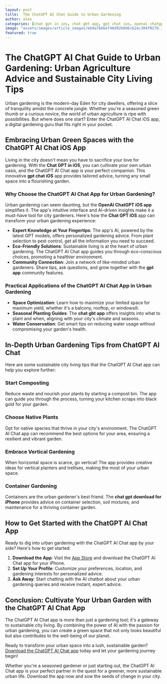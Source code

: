 ```yaml
---
layout: post
title:  The ChatGPT AI Chat Guide to Urban Gardening
author: alex
categories: [chat gpt in ios, chat gbt app, gpt chat ios, openai chatgpt ios app, chat gpt ios, gpt app, chat gpt download for iphone]
image: "assets/images/article_images/eb9a7b6bef46d92b0d6c62ec304f0270.jpg"
featured: true
---
```


# The ChatGPT AI Chat Guide to Urban Gardening: Urban Agriculture Advice and Sustainable City Living Tips

Urban gardening is the modern-day Eden for city dwellers, offering a slice of tranquility amidst the concrete jungle. Whether you're a seasoned green thumb or a curious novice, the world of urban agriculture is ripe with possibilities. But where does one start? Enter the ChatGPT AI Chat iOS app, a digital gardening guru that fits right in your pocket.

## Embracing Urban Green Spaces with the ChatGPT AI Chat iOS App

Living in the city doesn't mean you have to sacrifice your love for gardening. With the **Chat GPT in iOS**, you can cultivate your own urban oasis, and the ChatGPT AI Chat app is your perfect companion. This innovative **gpt chat iOS** app provides tailored advice, turning any small space into a flourishing garden.

### Why Choose the ChatGPT AI Chat App for Urban Gardening?

Urban gardening can seem daunting, but the **OpenAI ChatGPT iOS app** simplifies it. The app's intuitive interface and AI-driven insights make it a must-have tool for city gardeners. Here's how the **Chat GPT iOS** app can transform your urban gardening experience:

- **Expert Knowledge at Your Fingertips**: The app's AI, powered by the latest GPT models, offers personalized gardening advice. From plant selection to pest control, get all the information you need to succeed.
- **Eco-Friendly Solutions**: Sustainable living is at the heart of urban gardening. The ChatGPT AI Chat app guides you through eco-conscious choices, promoting a healthier environment.
- **Community Connection**: Join a network of like-minded urban gardeners. Share tips, ask questions, and grow together with the **gpt app** community features.

### Practical Applications of the ChatGPT AI Chat App in Urban Gardening

- **Space Optimization**: Learn how to maximize your limited space for maximum yield, whether it's a balcony, rooftop, or windowsill.
- **Seasonal Planting Guides**: The **chat gbt app** offers insights into what to plant and when, aligning with your city's climate and seasons.
- **Water Conservation**: Get smart tips on reducing water usage without compromising your garden's health.

## In-Depth Urban Gardening Tips from ChatGPT AI Chat

Here are some sustainable city living tips that the ChatGPT AI Chat app can help you explore further:

### Start Composting

Reduce waste and nourish your plants by starting a compost bin. The app can guide you through the process, turning your kitchen scraps into black gold for your garden.

### Choose Native Plants

Opt for native species that thrive in your city's environment. The ChatGPT AI Chat app can recommend the best options for your area, ensuring a resilient and vibrant garden.

### Embrace Vertical Gardening

When horizontal space is scarce, go vertical! The app provides creative ideas for vertical planters and trellises, making the most of your urban space.

### Container Gardening

Containers are the urban gardener's best friend. The **chat gpt download for iPhone** provides advice on container selection, soil mixtures, and maintenance for a thriving container garden.

## How to Get Started with the ChatGPT AI Chat App

Ready to dig into urban gardening with the ChatGPT AI Chat app by your side? Here's how to get started:

1. **Download the App**: Visit the [App Store](https://apps.apple.com/us/app/ai-ask-chat-with-ai-bots/id6472484891) and download the ChatGPT AI Chat app for your iPhone.
2. **Set Up Your Profile**: Customize your preferences, location, and gardening interests for personalized advice.
3. **Ask Away**: Start chatting with the AI chatbot about your urban gardening queries and receive instant, expert advice.

## Conclusion: Cultivate Your Urban Garden with the ChatGPT AI Chat App

The ChatGPT AI Chat app is more than just a gardening tool; it's a gateway to sustainable city living. By combining the power of AI with the passion for urban gardening, you can create a green space that not only looks beautiful but also contributes to the well-being of our planet.

Ready to transform your urban space into a lush, sustainable garden? [Download the ChatGPT AI Chat app](https://apps.apple.com/us/app/ai-ask-chat-with-ai-bots/id6472484891) today and let your gardening journey begin!

Whether you're a seasoned gardener or just starting out, the ChatGPT AI Chat app is your perfect partner in the quest for a greener, more sustainable urban life. Download the app now and sow the seeds of change in your city.